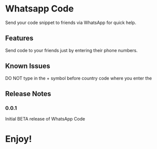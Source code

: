 # Whatsapp Code

Send your code snippet to friends via WhatsApp for quick help.

## Features

Send code to your friends just by entering their phone numbers.

## Known Issues

DO NOT type in the + symbol before country code where you enter the 

## Release Notes

### 0.0.1

Initial BETA release of WhatsApp Code

**Enjoy!**
==========
